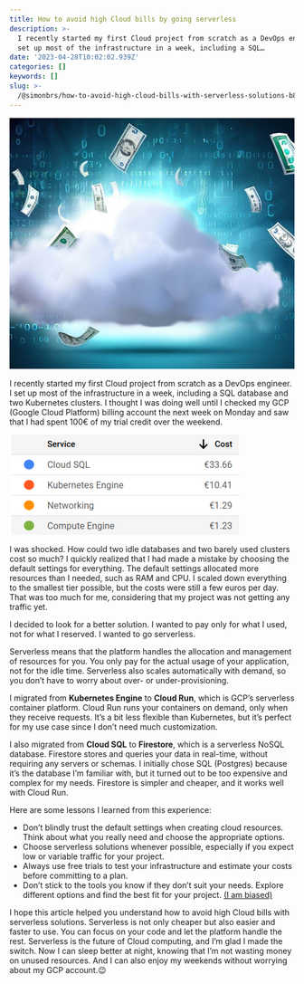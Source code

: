 ```yaml
---
title: How to avoid high Cloud bills by going serverless
description: >-
  I recently started my first Cloud project from scratch as a DevOps engineer. I
  set up most of the infrastructure in a week, including a SQL…
date: '2023-04-28T10:02:02.939Z'
categories: []
keywords: []
slug: >-
  /@simonbrs/how-to-avoid-high-cloud-bills-with-serverless-solutions-b82e8f8dc520
---
```


![](img/1__kJV7MweNrKZwxTdv2lAxzw.jpeg)

I recently started my first Cloud project from scratch as a DevOps engineer. I set up most of the infrastructure in a week, including a SQL database and two Kubernetes clusters. I thought I was doing well until I checked my GCP (Google Cloud Platform) billing account the next week on Monday and saw that I had spent 100€ of my trial credit over the weekend.

![](img/1__BUBTAVjcK0qg__E7wM__OFIw.png)

I was shocked. How could two idle databases and two barely used clusters cost so much? I quickly realized that I had made a mistake by choosing the default settings for everything. The default settings allocated more resources than I needed, such as RAM and CPU. I scaled down everything to the smallest tier possible, but the costs were still a few euros per day. That was too much for me, considering that my project was not getting any traffic yet.

I decided to look for a better solution. I wanted to pay only for what I used, not for what I reserved. I wanted to go serverless.

Serverless means that the platform handles the allocation and management of resources for you. You only pay for the actual usage of your application, not for the idle time. Serverless also scales automatically with demand, so you don’t have to worry about over- or under-provisioning.

I migrated from **Kubernetes Engine** to **Cloud Run**, which is GCP’s serverless container platform. Cloud Run runs your containers on demand, only when they receive requests. It’s a bit less flexible than Kubernetes, but it’s perfect for my use case since I don’t need much customization.

I also migrated from **Cloud SQL** to **Firestore**, which is a serverless NoSQL database. Firestore stores and queries your data in real-time, without requiring any servers or schemas. I initially chose SQL (Postgres) because it’s the database I’m familiar with, but it turned out to be too expensive and complex for my needs. Firestore is simpler and cheaper, and it works well with Cloud Run.

Here are some lessons I learned from this experience:

*   Don’t blindly trust the default settings when creating cloud resources. Think about what you really need and choose the appropriate options.
*   Choose serverless solutions whenever possible, especially if you expect low or variable traffic for your project.
*   Always use free trials to test your infrastructure and estimate your costs before committing to a plan.
*   Don’t stick to the tools you know if they don’t suit your needs. Explore different options and find the best fit for your project. [(I am biased)](https://medium.com/@simonbrs/software-engineers-are-biased-and-its-ruining-our-software-b5bd61fbbfd2)

I hope this article helped you understand how to avoid high Cloud bills with serverless solutions. Serverless is not only cheaper but also easier and faster to use. You can focus on your code and let the platform handle the rest. Serverless is the future of Cloud computing, and I’m glad I made the switch. Now I can sleep better at night, knowing that I’m not wasting money on unused resources. And I can also enjoy my weekends without worrying about my GCP account.😉